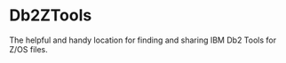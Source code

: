 # Db2ZTools
The helpful and handy location for finding and sharing IBM Db2 Tools for Z/OS files. 
 
 
